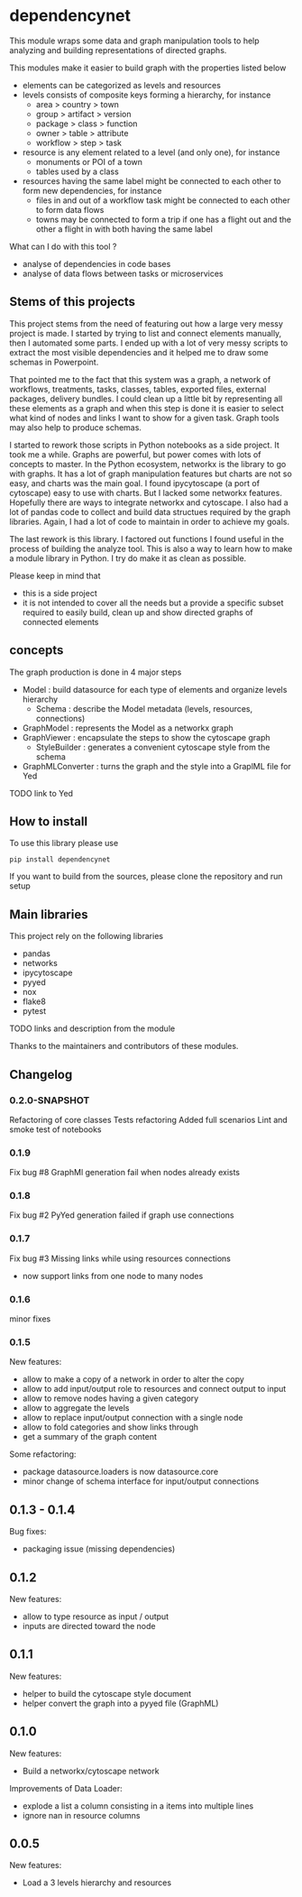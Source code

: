 # dependencynet

This module wraps some data and graph manipulation tools to help analyzing and building representations of directed graphs.

This modules make it easier to build graph with the properties listed below
- elements can be categorized as levels and resources
- levels consists of composite keys forming a hierarchy, for instance
    - area > country > town
    - group > artifact > version
    - package > class > function
    - owner > table > attribute
    - workflow > step > task
- resource is any element related to a level (and only one), for instance
    - monuments or POI of a town
    - tables used by a class
- resources having the same label might be connected to each other to form new dependencies, for instance
    - files in and out of a workflow task  might be connected to each other to form data flows
    - towns may be connected to form a trip if one has a flight out and the other a flight in with both having the same label

What can I do with this tool ?
- analyse of dependencies in code bases
- analyse of data flows between tasks or microservices

## Stems of this projects

This project stems from the need of featuring out how a large very messy project is made. I started by trying to list and connect elements manually, then I automated some parts. I ended up with a lot of very messy scripts to extract the most visible dependencies and it helped me to draw some schemas in Powerpoint.

That pointed me to the fact that this system was a graph, a network of workflows, treatments, tasks, classes, tables, exported files, external packages, delivery bundles. I could clean up a little bit by representing all these elements as a graph and when this step is done it is easier to select what kind of nodes and links I want to show for a given task. Graph tools may also help to produce schemas.

I started to rework those scripts in Python notebooks as a side project. It took me a while. Graphs are powerful, but power comes with lots of concepts to master. In the Python ecosystem, networkx is the library to go with graphs. It has a lot of graph manipulation features but charts are not so easy, and charts was the main goal. I found ipycytoscape (a port of cytoscape) easy to use with charts. But I lacked some networkx features. Hopefully there are ways to integrate networkx and cytoscape. I also had a lot of pandas code to collect and build data structues required by the graph libraries. Again, I had a lot of code to maintain in order to achieve my goals.

The last rework is this library. I factored out functions I found useful in the process of building the analyze tool. This is also a way to learn how to make a module library in Python. I try do make it as clean as possible.

Please keep in mind that
- this is a side project
- it is not intended to cover all the needs but a provide a specific subset required to easily build, clean up and show directed graphs of connected elements


## concepts
The graph production is done in 4 major steps

- Model : build datasource for each type of elements and organize levels hierarchy
    - Schema : describe the Model metadata (levels, resources, connections)
- GraphModel : represents the Model as a networkx graph
- GraphViewer : encapsulate the steps to show the cytoscape graph
    - StyleBuilder : generates a convenient cytoscape style from the schema
- GraphMLConverter : turns the graph and the style into a GraplML file for Yed

TODO link to Yed

## How to install

To use this library please use
```
pip install dependencynet
```

If you want to build from the sources, please clone the repository and run setup

## Main libraries
This project rely on the following libraries
- pandas
- networks
- ipycytoscape
- pyyed
- nox
- flake8
- pytest

TODO links and description from the module

Thanks to the maintainers and contributors of these modules.

## Changelog

### 0.2.0-SNAPSHOT
Refactoring of core classes
Tests refactoring
Added full scenarios
Lint and smoke test of notebooks

### 0.1.9
Fix bug #8 GraphMl generation fail when nodes already exists

### 0.1.8
Fix bug #2 PyYed generation failed if graph use connections

### 0.1.7
Fix bug #3 Missing links while using resources connections
- now support links from one node to many nodes

### 0.1.6
minor fixes

### 0.1.5
New features:
- allow to make a copy of a network in order to alter the copy
- allow to add input/output role to resources and connect output to input
- allow to remove nodes having a given category
- allow to aggregate the levels
- allow to replace input/output connection with a single node
- allow to fold categories and show links through
- get a summary of the graph content

Some refactoring:
- package datasource.loaders is now datasource.core
- minor change of schema interface for input/output connections

## 0.1.3 - 0.1.4
Bug fixes:
- packaging issue (missing dependencies)

## 0.1.2
New features:
- allow to type resource as input / output
- inputs are directed toward the node

## 0.1.1
New features:
- helper to build the cytoscape style document
- helper convert the graph into a pyyed file (GraphML)

## 0.1.0
New features:
- Build a networkx/cytoscape network

Improvements of Data Loader:
- explode a list a column consisting in a items into multiple lines
- ignore nan in resource columns

## 0.0.5
New features:
- Load a 3 levels hierarchy and resources
